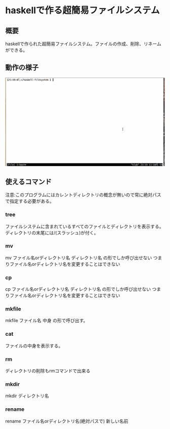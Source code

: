 # haskellで作る超簡易ファイルシステム

## 概要
haskellで作られた超簡易ファイルシステム。ファイルの作成、削除、リネームができる。

## 動作の様子
![intro](https://github.com/akawashiro/haskell-filesystem/blob/master/haskell-filesystem-intro.gif)

## 使えるコマンド
注意:このプログラムにはカレントディレクトリの概念が無いので常に絶対パスで指定する必要がある。

### tree
ファイルシステムに含まれているすべてのファイルとディレクトリを表示する。ディレクトリの末尾には/(スラッシュ)が付く。

### mv
mv ファイル名orディレクトリ名 ディレクトリ名
の形でしか呼び出せない
つまりファイル名orディレクトリ名を変更することはできない

### cp
cp ファイル名orディレクトリ名 ディレクトリ名
の形でしか呼び出せない
つまりファイル名orディレクトリ名を変更することはできない

### mkfile
mkfile ファイル名 中身
の形で呼び出す。

### cat
ファイルの中身を表示する。

### rm
ディレクトリの削除もrmコマンドで出来る

### mkdir
mkdir ディレクトリ名

### rename
rename ファイル名orディレクトリ名(絶対パスで) 新しい名前

